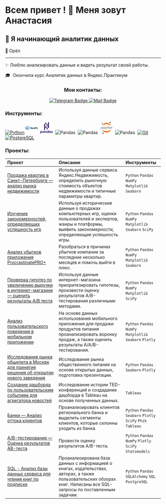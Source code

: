 # Всем привет ! 👋 Меня зовут Анастасия 

## :briefcase: Я начинающий аналитик данных

  :round_pushpin: Орёл


 <!-- About section -->

---
✨ Люблю анализировать данные и видеть результат своей работы. 

🎓  Окончила курс Аналитик данных в Яндекс.Практикум
<div id="badges", align="center">
  <h3> Мои контакты: </h3>
</div>

<div id="badges", align="center">
<a href="https://t.me/Anastasia_Gaida">
     <img src="https://img.shields.io/badge/Telegram-blue?style=for-the-badge&logo=telegram&logoColor=white" alt="Telegram Badge"/>
  </a>
   <a href="mailto:gaidanastya@mail.ru">
  <img src="https://img.shields.io/badge/mail-blue?style=for-the-badge&logo=mail&logoColor=white" alt="Mail Badge"/>
  </a>
</div>


###  Инструменты:

<div>
  <a href="https://www.python.org/" target="_blank" rel="noreferrer"><img src="https://raw.githubusercontent.com/danielcranney/readme-generator/main/public/icons/skills/python-colored.svg" width="36" height="36" alt="Python" /></a>
  <img src="https://github.com/devicons/devicon/blob/master/icons/numpy/numpy-original-wordmark.svg" title="NumPy" alt="NumPy" width="40" height="40"/>&nbsp;
  <img src="https://github.com/devicons/devicon/blob/master/icons/pandas/pandas-original-wordmark.svg" title="Pandas" alt="Pandas" width="40" height="40"/>&nbsp;
  <img src="https://discourse.matplotlib.org/uploads/default/original/2X/b/bcd5309f3f22c0c53f1cf5b94b5f062dd3a9b8da.png" title="Pandas" alt="Pandas" width="40" height="40"/>&nbsp;
  <img src="https://everipedia-storage.s3.amazonaws.com/ProfilePicture/en/Plotly__a0a015/Plotly-logo-01-square.png__95275.png" title="Pandas" alt="Pandas" width="40" height="40"/>&nbsp;
  <img src="https://github.com/devicons/devicon/blob/master/icons/jupyter/jupyter-original-wordmark.svg" title="Jupyter" alt="Jupyter" width="40" height="40"/>&nbsp;
  <img src="https://uploads-ssl.webflow.com/60eecfcc030e0e12979ffefc/613a2ef0cf2bdbdbab128be2_Frame%20203%406x.png" title="Pandas" alt="Pandas" width="40" height="40"/>&nbsp;
  <a href="https://git-scm.com/" target="_blank" rel="noreferrer"><img src="https://raw.githubusercontent.com/danielcranney/readme-generator/main/public/icons/skills/git-colored.svg" width="36" height="36" alt="Git" /></a>
  <a href="https://www.postgresql.org/" target="_blank" rel="noreferrer"><img src="https://raw.githubusercontent.com/danielcranney/readme-generator/main/public/icons/skills/postgresql-colored.svg" width="36" height="36" alt="PostgreSQL" /></a>
</div>


###  Проекты:
| Проект              | Описание           | Инструменты                     |
| :-------------------- | :------------------------------------------------- |:---------------------------|
| [Продажа квартир в Санкт-Петербурге — анализ рынка недвижимости](https://github.com/AnastasiaGaida/Data_Analyst/tree/8b24f74c8c062b6446038e35bdbc280c857dccb1/%D0%9F%D1%80%D0%BE%D0%B4%D0%B0%D0%B6%D0%B0%20%D0%BA%D0%B2%D0%B0%D1%80%D1%82%D0%B8%D1%80%20%D0%B2%20%D0%A1%D0%B0%D0%BD%D0%BA%D1%82-%D0%9F%D0%B5%D1%82%D0%B5%D1%80%D0%B1%D1%83%D1%80%D0%B3%D0%B5%20%E2%80%94%20%D0%B0%D0%BD%D0%B0%D0%BB%D0%B8%D0%B7%20%D1%80%D1%8B%D0%BD%D0%BA%D0%B0%20%D0%BD%D0%B5%D0%B4%D0%B2%D0%B8%D0%B6%D0%B8%D0%BC%D0%BE%D1%81%D1%82%D0%B8) | Используя данные сервиса Яндекс.Недвижимость, определить рыночную стоимость объектов недвижимости и типичные параметры квартир. | `Python` `Pandas` `NumPy` `Matplotlib` `Seaborn`|
| [Изучение закономерностей, определяющих успешность игр](https://github.com/AnastasiaGaida/Data_Analyst/tree/8b24f74c8c062b6446038e35bdbc280c857dccb1/%D0%98%D0%B7%D1%83%D1%87%D0%B5%D0%BD%D0%B8%D0%B5%20%D0%B7%D0%B0%D0%BA%D0%BE%D0%BD%D0%BE%D0%BC%D0%B5%D1%80%D0%BD%D0%BE%D1%81%D1%82%D0%B5%D0%B9%2C%20%D0%BE%D0%BF%D1%80%D0%B5%D0%B4%D0%B5%D0%BB%D1%8F%D1%8E%D1%89%D0%B8%D1%85%20%D1%83%D1%81%D0%BF%D0%B5%D1%88%D0%BD%D0%BE%D1%81%D1%82%D1%8C%20%D0%B8%D0%B3%D1%80) | Используя исторические данные о продажах компьютерных игр, оценки пользователей и экспертов, жанры и платформы, выявить закономерности, определяющие успешность игры. | `Python` `Pandas` `NumPy` `Matplotlib` `Seaborn` `SciPy`|
| [Анализ убытков приложения ProcrastinatePRO+](https://github.com/AnastasiaGaida/Data_Analyst/tree/8b24f74c8c062b6446038e35bdbc280c857dccb1/%D0%90%D0%BD%D0%B0%D0%BB%D0%B8%D0%B7%20%D1%83%D0%B1%D1%8B%D1%82%D0%BA%D0%BE%D0%B2%20%D0%BF%D1%80%D0%B8%D0%BB%D0%BE%D0%B6%D0%B5%D0%BD%D0%B8%D1%8F%20ProcrastinatePRO%2B) | Разобраться в причинах убытков компании за последние несколько месяцев и помочь выйти в плюс. | `Python` `Pandas` `NumPy` `Matplotlib` `Seaborn` |
| [Проверка гипотез по увеличению выручки в интернет-магазине — оценить результаты A/B теста](https://github.com/AnastasiaGaida/Data_Analyst/tree/8b24f74c8c062b6446038e35bdbc280c857dccb1/%D0%9F%D1%80%D0%BE%D0%B2%D0%B5%D1%80%D0%BA%D0%B0%20%D0%B3%D0%B8%D0%BF%D0%BE%D1%82%D0%B5%D0%B7%20%D0%BF%D0%BE%20%D1%83%D0%B2%D0%B5%D0%BB%D0%B8%D1%87%D0%B5%D0%BD%D0%B8%D1%8E%20%D0%B2%D1%8B%D1%80%D1%83%D1%87%D0%BA%D0%B8%20%D0%B2%20%D0%B8%D0%BD%D1%82%D0%B5%D1%80%D0%BD%D0%B5%D1%82-%D0%BC%D0%B0%D0%B3%D0%B0%D0%B7%D0%B8%D0%BD%D0%B5) | Используя данные интернет-магазина приоритезировать гипотезы, произвести оценку результатов A/B-тестирования различными методами. | `Python` `Pandas` `NumPy` `Matplotlib` `SciPy` |
| [Анализ пользовательского поведения в мобильном приложении](https://github.com/AnastasiaGaida/Data_Analyst/tree/8b24f74c8c062b6446038e35bdbc280c857dccb1/%D0%90%D0%BD%D0%B0%D0%BB%D0%B8%D0%B7%20%D0%BF%D0%BE%D0%BB%D1%8C%D0%B7%D0%BE%D0%B2%D0%B0%D1%82%D0%B5%D0%BB%D1%8C%D1%81%D0%BA%D0%BE%D0%B3%D0%BE%20%D0%BF%D0%BE%D0%B2%D0%B5%D0%B4%D0%B5%D0%BD%D0%B8%D1%8F%20%D0%B2%20%D0%BC%D0%BE%D0%B1%D0%B8%D0%BB%D1%8C%D0%BD%D0%BE%D0%BC%20%D0%BF%D1%80%D0%B8%D0%BB%D0%BE%D0%B6%D0%B5%D0%BD%D0%B8%D0%B8) | На основе данных использования мобильного приложения для продажи продуктов питания проанализировать воронку продаж, а также оценить результаты A/A/B-тестирования. | `Python` `Pandas` `NumPy` `Matplotlib` `Seaborn` `Plotly` |
| [Исследования рынка общепита в Москве для принятия решения об открытии нового заведения](https://github.com/AnastasiaGaida/Data_Analyst/tree/8b24f74c8c062b6446038e35bdbc280c857dccb1/%D0%98%D1%81%D1%81%D0%BB%D0%B5%D0%B4%D0%BE%D0%B2%D0%B0%D0%BD%D0%B8%D1%8F%20%D1%80%D1%8B%D0%BD%D0%BA%D0%B0%20%D0%BE%D0%B1%D1%89%D0%B5%D0%BF%D0%B8%D1%82%D0%B0%20%D0%B2%20%D0%9C%D0%BE%D1%81%D0%BA%D0%B2%D0%B5%20%D0%B4%D0%BB%D1%8F%20%D0%BF%D1%80%D0%B8%D0%BD%D1%8F%D1%82%D0%B8%D1%8F%20%D1%80%D0%B5%D1%88%D0%B5%D0%BD%D0%B8%D1%8F%20%D0%BE%D0%B1%20%D0%BE%D1%82%D0%BA%D1%80%D1%8B%D1%82%D0%B8%D0%B8%20%D0%BD%D0%BE%D0%B2%D0%BE%D0%B3%D0%BE%20%D0%B7%D0%B0%D0%B2%D0%B5%D0%B4%D0%B5%D0%BD%D0%B8%D1%8F) | Исследование рынка общественного питания на основе открытых данных, подготовка презентации. | `Python` `Pandas` `Seaborn` `Plotly` |
| [Создание дашборда по пользовательским событиям для агрегатора новостей](https://github.com/AnastasiaGaida/Data_Analyst/tree/8b24f74c8c062b6446038e35bdbc280c857dccb1/%D0%A1%D0%BE%D0%B7%D0%B4%D0%B0%D0%BD%D0%B8%D0%B5%20%D0%B4%D0%B0%D1%88%D0%B1%D0%BE%D1%80%D0%B4%D0%B0%20%D0%BF%D0%BE%20%D0%BF%D0%BE%D0%BB%D1%8C%D0%B7%D0%BE%D0%B2%D0%B0%D1%82%D0%B5%D0%BB%D1%8C%D1%81%D0%BA%D0%B8%D0%BC%20%D1%81%D0%BE%D0%B1%D1%8B%D1%82%D0%B8%D1%8F%D0%BC%20%D0%B4%D0%BB%D1%8F%20%D0%B0%D0%B3%D1%80%D0%B5%D0%B3%D0%B0%D1%82%D0%BE%D1%80%D0%B0%20%D0%BD%D0%BE%D0%B2%D0%BE%D1%81%D1%82%D0%B5%D0%B9) | Исследование истории TED-конференций и создадание дашборда в Tableau на основе полученных данных. | `Tableau` |
| [Банки — Анализ оттока клиентов](https://github.com/AnastasiaGaida/Data_Analyst/tree/8b24f74c8c062b6446038e35bdbc280c857dccb1/%D0%90%D0%BD%D0%B0%D0%BB%D0%B8%D0%B7%20%D0%BE%D1%82%D1%82%D0%BE%D0%BA%D0%B0%20%D0%BA%D0%BB%D0%B8%D0%B5%D0%BD%D1%82%D0%BE%D0%B2%20%D0%B1%D0%B0%D0%BD%D0%BA%D0%B0) | Проанализировать клиентов регионального банка и выделить сегменты клиентов, которые склонны уходить из банка. | `Python` `Pandas` `Seaborn` `Plotly` `SciPy` `Phik` `Tableau` |
| [A/B-тестирование — Оценка результатов AB-теста](https://github.com/AnastasiaGaida/Data_Analyst/tree/8b24f74c8c062b6446038e35bdbc280c857dccb1/%D0%9E%D1%86%D0%B5%D0%BD%D0%BA%D0%B0%20%D1%80%D0%B5%D0%B7%D1%83%D0%BB%D1%8C%D1%82%D0%B0%D1%82%D0%BE%D0%B2%20AB-%D1%82%D0%B5%D1%81%D1%82%D0%B0) | Провести оценку результатов A/B-теста. | `Python` `Pandas` `NumPy` `Plotly` `SciPy` `Statsmodels` |
| [SQL - Анализ базы данных сервиса для чтения книг по подписке](https://github.com/AnastasiaGaida/Data_Analyst/tree/8b24f74c8c062b6446038e35bdbc280c857dccb1/SQL%20-%20%D0%90%D0%BD%D0%B0%D0%BB%D0%B8%D0%B7%20%D0%B1%D0%B0%D0%B7%D1%8B%20%D0%B4%D0%B0%D0%BD%D0%BD%D1%8B%D1%85%20%D1%81%D0%B5%D1%80%D0%B2%D0%B8%D1%81%D0%B0%20%D0%B4%D0%BB%D1%8F%20%D1%87%D1%82%D0%B5%D0%BD%D0%B8%D1%8F%20%D0%BA%D0%BD%D0%B8%D0%B3%20%D0%BF%D0%BE%20%D0%BF%D0%BE%D0%B4%D0%BF%D0%B8%D1%81%D0%BA%D0%B5) | Проанализирована база данных с информацией о книгах, издательствах, авторах, а также пользовательских обзорах книг. Написаны все SQL-запросы по поставленным задачам. | `Python` `Pandas` `SQLAlchemy` `SQL` `PostgreSQL` |
